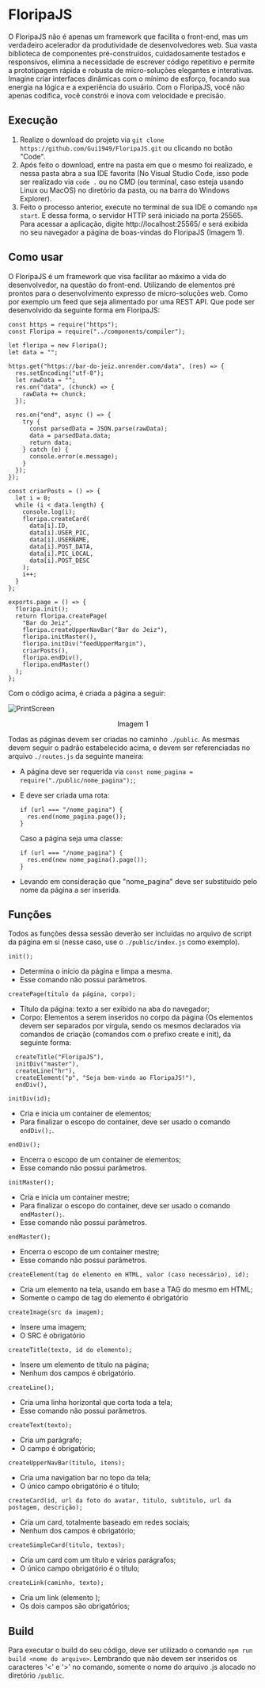 # FloripaJS

O FloripaJS não é apenas um framework que facilita o front-end, mas um verdadeiro acelerador da produtividade de desenvolvedores web. Sua vasta biblioteca de componentes pré-construídos, cuidadosamente testados e responsivos, elimina a necessidade de escrever código repetitivo e permite a prototipagem rápida e robusta de micro-soluções elegantes e interativas. Imagine criar interfaces dinâmicas com o mínimo de esforço, focando sua energia na lógica e a experiência do usuário. Com o FloripaJS, você não apenas codifica, você constrói e inova com velocidade e precisão.

## Execução

1. Realize o download do projeto via `git clone https://github.com/Gui1949/FloripaJS.git` ou clicando no botão "Code".
2. Após feito o download, entre na pasta em que o mesmo foi realizado, e nessa pasta abra a sua IDE favorita (No Visual Studio Code, isso pode ser realizado via `code .` ou no CMD (ou terminal, caso esteja usando Linux ou MacOS) no diretório da pasta, ou na barra do Windows Explorer).
3. Feito o processo anterior, execute no terminal de sua IDE o comando `npm start`. E dessa forma, o servidor HTTP será iniciado na porta 25565. Para acessar a aplicação, digite http://localhost:25565/ e será exibida no seu navegador a página de boas-vindas do FloripaJS (Imagem 1).

## Como usar

O FloripaJS é um framework que visa facilitar ao máximo a vida do desenvolvedor, na questão do front-end.
Utilizando de elementos pré prontos para o desenvolvimento expresso de micro-soluções web. Como por exemplo um feed que seja alimentado por uma REST API. Que pode ser desenvolvido da seguinte forma em FloripaJS:

```
const https = require("https");
const Floripa = require("../components/compiler");

let floripa = new Floripa();
let data = "";

https.get("https://bar-do-jeiz.onrender.com/data", (res) => {
  res.setEncoding("utf-8");
  let rawData = "";
  res.on("data", (chunck) => {
    rawData += chunck;
  });

  res.on("end", async () => {
    try {
      const parsedData = JSON.parse(rawData);
      data = parsedData.data;
      return data;
    } catch (e) {
      console.error(e.message);
    }
  });
});

const criarPosts = () => {
  let i = 0;
  while (i < data.length) {
    console.log(i);
    floripa.createCard(
      data[i].ID,
      data[i].USER_PIC,
      data[i].USERNAME,
      data[i].POST_DATA,
      data[i].PIC_LOCAL,
      data[i].POST_DESC
    );
    i++;
  }
};

exports.page = () => {
  floripa.init();
  return floripa.createPage(
    "Bar do Jeiz",
    floripa.createUpperNavBar("Bar do Jeiz"),
    floripa.initMaster(),
    floripa.initDiv("feedUpperMargin"),
    criarPosts(),
    floripa.endDiv(),
    floripa.endMaster()
  );
};
```

Com o código acima, é criada a página a seguir:

![PrintScreen](https://github.com/Gui1949/FloripaJS/blob/master/blob/print.png)

<p align="center">Imagem 1</p>

Todas as páginas devem ser criadas no caminho `./public`. As mesmas devem seguir o padrão estabelecido acima, e devem ser referenciadas no arquivo `./routes.js` da seguinte maneira:

- A página deve ser requerida via `const nome_pagina = require("./public/nome_pagina");`;
- E deve ser criada uma rota:

  ```
  if (url === "/nome_pagina") {
    res.end(nome_pagina.page());
  }
  ```

  Caso a página seja uma classe:

  ```
  if (url === "/nome_pagina") {
    res.end(new nome_pagina().page());
  }
  ```

- Levando em consideração que "nome_pagina" deve ser substituído pelo nome da página a ser inserida.

## Funções

Todos as funções dessa sessão deverão ser incluídas no arquivo de script da página em si (nesse caso, use o `./public/index.js` como exemplo).

`init();`

- Determina o início da página e limpa a mesma.
- Esse comando não possui parâmetros.

`createPage(titulo da página, corpo);`

- Título da página: texto a ser exibido na aba do navegador;
- Corpo: Elementos a serem inseridos no corpo da página (Os elementos devem ser separados por vírgula, sendo os mesmos declarados via comandos de criação (comandos com o prefixo create e init), da seguinte forma:

```
  createTitle("FloripaJS"),
  initDiv("master"),
  createLine("hr"),
  createElement("p", "Seja bem-vindo ao FloripaJS!"),
  endDiv(),
```

`initDiv(id);`

- Cria e inicia um container de elementos;
- Para finalizar o escopo do container, deve ser usado o comando `endDiv();`.

`endDiv();`

- Encerra o escopo de um container de elementos;
- Esse comando não possui parâmetros.

`initMaster();`

- Cria e inicia um container mestre;
- Para finalizar o escopo do container, deve ser usado o comando `endMaster();`.
- Esse comando não possui parâmetros.

`endMaster();`

- Encerra o escopo de um container mestre;
- Esse comando não possui parâmetros.

`createElement(tag do elemento em HTML, valor (caso necessário), id);`

- Cria um elemento na tela, usando em base a TAG do mesmo em HTML;
- Somente o campo de tag do elemento é obrigatório

`createImage(src da imagem);`

- Insere uma imagem;
- O SRC é obrigatório

`createTitle(texto, id do elemento);`

- Insere um elemento de título na página;
- Nenhum dos campos é obrigatório.

`createLine();`

- Cria uma linha horizontal que corta toda a tela;
- Esse comando não possui parâmetros.

`createText(texto);`

- Cria um parágrafo;
- O campo é obrigatório;

`createUpperNavBar(titulo, itens);`

- Cria uma navigation bar no topo da tela;
- O único campo obrigatório é o título;

`createCard(id, url da foto do avatar, titulo, subtitulo, url da postagem, descrição);`

- Cria um card, totalmente baseado em redes sociais;
- Nenhum dos campos é obrigatório;

`createSimpleCard(titulo, textos);`

- Cria um card com um título e vários parágrafos;
- O único campo obrigatório é o título;

`createLink(caminho, texto);`

- Cria um link (elemento <a></a>);
- Os dois campos são obrigatórios;

## Build

Para executar o build do seu código, deve ser utilizado o comando `npm run build <nome do arquivo>`. Lembrando que não devem ser inseridos os caracteres '<' e '>' no comando, somente o nome do arquivo .js alocado no diretório `/public`.
